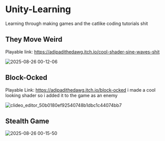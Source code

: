 # Unity-Learning
Learning through making games and the catlike coding tutorials
shit

## They Move Weird
Playable link: https://adipadithedawg.itch.io/cool-shader-sine-waves-shit

![2025-08-26 00-12-06](https://github.com/user-attachments/assets/17b80bf1-10c8-451d-8ae1-2d6a47df4aea)

## Block-Ocked
Playable Link: https://adipadithedawg.itch.io/block-ocked
i made a cool looking shader so i added it to the game as an enemy

![clideo_editor_50b0180ef92540748b1dbc1c44074bb7](https://github.com/user-attachments/assets/231b77ff-56ea-4ef4-b4fc-764a95002e2c)


## Stealth Game
![2025-08-26 00-15-50](https://github.com/user-attachments/assets/d5cf422b-2277-4398-be85-63d8dc8d6bd7)
